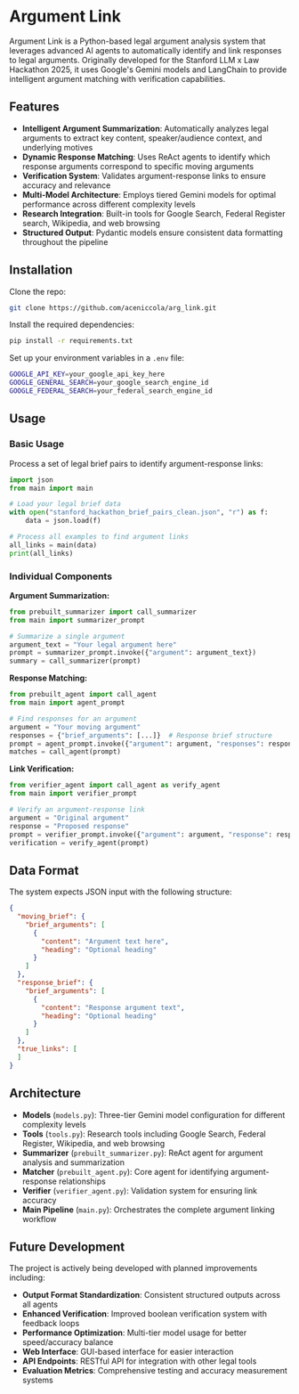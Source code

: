 # Argument Link

Argument Link is a Python-based legal argument analysis system that leverages advanced AI agents to automatically identify and link responses to legal arguments. Originally developed for the Stanford LLM x Law Hackathon 2025, it uses Google's Gemini models and LangChain to provide intelligent argument matching with verification capabilities.

## Features

- **Intelligent Argument Summarization**: Automatically analyzes legal arguments to extract key content, speaker/audience context, and underlying motives
- **Dynamic Response Matching**: Uses ReAct agents to identify which response arguments correspond to specific moving arguments
- **Verification System**: Validates argument-response links to ensure accuracy and relevance
- **Multi-Model Architecture**: Employs tiered Gemini models for optimal performance across different complexity levels
- **Research Integration**: Built-in tools for Google Search, Federal Register search, Wikipedia, and web browsing
- **Structured Output**: Pydantic models ensure consistent data formatting throughout the pipeline

## Installation

Clone the repo:
```bash
git clone https://github.com/aceniccola/arg_link.git
```

Install the required dependencies:

```bash
pip install -r requirements.txt
```

Set up your environment variables in a `.env` file:

```bash
GOOGLE_API_KEY=your_google_api_key_here
GOOGLE_GENERAL_SEARCH=your_google_search_engine_id
GOOGLE_FEDERAL_SEARCH=your_federal_search_engine_id
```

## Usage

### Basic Usage

Process a set of legal brief pairs to identify argument-response links:

```python
import json
from main import main

# Load your legal brief data
with open("stanford_hackathon_brief_pairs_clean.json", "r") as f:
    data = json.load(f)

# Process all examples to find argument links
all_links = main(data)
print(all_links)
```

### Individual Components

**Argument Summarization:**
```python
from prebuilt_summarizer import call_summarizer
from main import summarizer_prompt

# Summarize a single argument
argument_text = "Your legal argument here"
prompt = summarizer_prompt.invoke({"argument": argument_text})
summary = call_summarizer(prompt)
```

**Response Matching:**
```python
from prebuilt_agent import call_agent
from main import agent_prompt

# Find responses for an argument
argument = "Your moving argument"
responses = {"brief_arguments": [...]}  # Response brief structure
prompt = agent_prompt.invoke({"argument": argument, "responses": responses})
matches = call_agent(prompt)
```

**Link Verification:**
```python
from verifier_agent import call_agent as verify_agent
from main import verifier_prompt

# Verify an argument-response link
argument = "Original argument"
response = "Proposed response"
prompt = verifier_prompt.invoke({"argument": argument, "response": response})
verification = verify_agent(prompt)
```

## Data Format

The system expects JSON input with the following structure:

```json
{
  "moving_brief": {
    "brief_arguments": [
      {
        "content": "Argument text here",
        "heading": "Optional heading"
      }
    ]
  },
  "response_brief": {
    "brief_arguments": [
      {
        "content": "Response argument text",
        "heading": "Optional heading"
      }
    ]
  },
  "true_links": [
  ]
}
```

## Architecture

- **Models** (`models.py`): Three-tier Gemini model configuration for different complexity levels
- **Tools** (`tools.py`): Research tools including Google Search, Federal Register, Wikipedia, and web browsing
- **Summarizer** (`prebuilt_summarizer.py`): ReAct agent for argument analysis and summarization
- **Matcher** (`prebuilt_agent.py`): Core agent for identifying argument-response relationships
- **Verifier** (`verifier_agent.py`): Validation system for ensuring link accuracy
- **Main Pipeline** (`main.py`): Orchestrates the complete argument linking workflow

## Future Development

The project is actively being developed with planned improvements including:

- **Output Format Standardization**: Consistent structured outputs across all agents
- **Enhanced Verification**: Improved boolean verification system with feedback loops
- **Performance Optimization**: Multi-tier model usage for better speed/accuracy balance
- **Web Interface**: GUI-based interface for easier interaction
- **API Endpoints**: RESTful API for integration with other legal tools
- **Evaluation Metrics**: Comprehensive testing and accuracy measurement systems
